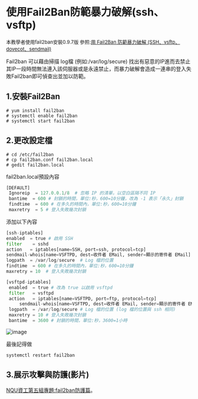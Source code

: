 # 使用Fail2Ban防範暴力破解(ssh、vsftp) 

<font  size=2 >本教學者使用fail2ban安裝0.9.7版
參照:[用 Fail2Ban 防範暴力破解 (SSH、vsftp、dovecot、sendmail)](http://www.vixual.net/blog/archives/252)</font>

Fail2ban 可以藉由掃描 log檔 (例如:/var/log/secure) 找出有惡意的IP進而去禁止其IP一段時間無法連入該伺服器或是永遠禁止，而暴力破解會造成一連串的登入失敗Fail2ban即可偵查出並加以防範。
## 1.安裝Fail2Ban
```
# yum install fail2ban
# systemctl enable fail2ban
# systemctl start fail2ban
```
## 2.更改設定檔
```
# cd /etc/fail2ban
# cp fail2ban.conf fail2ban.local
# gedit fail2ban.local
```
fail2ban.local預設內容
```python
[DEFAULT]
 Ignoreip  = 127.0.0.1/8  # 忽略 IP 的清單，以空白區隔不同 IP
 bantime  = 600 # 封鎖的時間，單位:秒，600=10分鐘，改為 -1 表示「永久」封鎖
 findtime  = 600 # 在多久的時間內，單位:秒，600=10分鐘
 maxretry  = 5 # 登入失敗幾次封鎖
```
添加以下內容
```python
[ssh-iptables]  
enabled  = true # 啟用 SSH
filter    = sshd
action   = iptables[name=SSH, port=ssh, protocol=tcp]
sendmail-whois[name=VSFTPD, dest=收件者 EMail, sender=顯示的寄件者 EMail]
logpath  = /var/log/secure  # Log 檔的位置
findtime  = 600 # 在多久的時間內，單位:秒，600=10分鐘
maxretry = 10  # 登入失敗幾次封鎖
```
```python
[vsftpd-iptables]
 enabled  = true # 改為 true 以啟用 vsftpd
 filter   = vsftpd
 action   = iptables[name=VSFTPD, port=ftp, protocol=tcp]
     sendmail-whois[name=VSFTPD, dest=收件者 EMail, sender=顯示的寄件者 EMail]
 logpath  = /var/log/secure # Log 檔的位置 (log 檔的位置與 ssh 相同)
 maxretry = 10 # 登入失敗幾次封鎖
 bantime  = 3600 # 封鎖的時間，單位:秒，3600=1小時
```
![image](/p3.png)

最後記得做
```
systemctl restart fail2ban
```
## 3.展示攻擊與防護(影片)
[NQU資工第五組專題:fail2ban防護篇](https://www.youtube.com/watch?v=wEuQW9laTg4&t=1s)。
